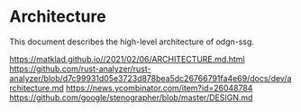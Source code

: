 # Architecture

This document describes the high-level architecture of odgn-ssg.


https://matklad.github.io//2021/02/06/ARCHITECTURE.md.html
https://github.com/rust-analyzer/rust-analyzer/blob/d7c99931d05e3723d878bea5dc26766791fa4e69/docs/dev/architecture.md
https://news.ycombinator.com/item?id=26048784
https://github.com/google/stenographer/blob/master/DESIGN.md


